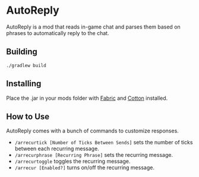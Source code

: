 # AutoReply

AutoReply is a mod that reads in-game chat and parses them based on phrases to automatically reply to the chat.

## Building

```
./gradlew build
```

## Installing

Place the .jar in your mods folder with [Fabric](http://fabricmc.net/use/) and [Cotton](https://minecraft.curseforge.com/projects/cotton?gameCategorySlug=mc-mods&projectID=318160) installed.

## How to Use

AutoReply comes with a bunch of commands to customize responses.
- `/arrecurtick [Number of Ticks Between Sends]` sets the number of ticks between each recurring message.
- `/arrecurphrase [Recurring Phrase]` sets the recurring message.
- `/arrecurtoggle` toggles the recurring message.
- `/arrecur [Enabled?]` turns on/off the recurring message.

